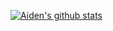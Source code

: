 [![Aiden's github stats](https://github-readme-stats.vercel.app/api?username=aidenybai&count_private=true&show_icons=true&include_all_commits=true)](https://github.com/anuraghazra/github-readme-stats)
